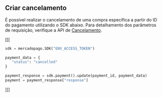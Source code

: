 ## Criar cancelamento

É possível realizar o cancelamento de uma compra específica a partir do ID do pagamento utilizando o SDK abaixo. Para detalhamento dos parâmetros de requisição, verifique a API de [Cancelamento](https://www.mercadopago[FAKER][URL][DOMAIN]/developers/pt/reference/chargebacks/_payments_payment_id/put).

[[[
```python
sdk = mercadopago.SDK("ENV_ACCESS_TOKEN")
 
payment_data = {
   "status": "cancelled"
}
 
payment_response = sdk.payment().update(payment_id, payment_data)
payment = payment_response["response"]
```
]]]